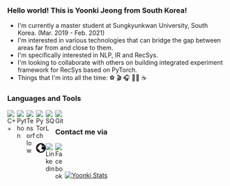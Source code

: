 ### Hello world! This is Yoonki Jeong from South Korea!
  - I'm currently a master student at Sungkyunkwan University, South Korea. (Mar. 2019 - Feb. 2021)
  - I'm interested in various technologies that can bridge the gap between areas far from and close to them.
  - I'm specifically interested in NLP, IR and RecSys.
  - I'm looking to collaborate with others on building integrated experiment framework for RecSys based on PyTorch.
  - Things that I'm into all the time: ⚽️  🎬  🎧  🧘🏻  ☕️

### Languages and Tools
[<img align="left" alt="C++" width="22px" src="https://cdn.jsdelivr.net/npm/simple-icons@4.6.0/icons/cplusplus.svg" />]()
[<img align="left" alt="Python" width="22px" src="https://cdn.jsdelivr.net/npm/simple-icons@4.6.0/icons/python.svg" />]()
[<img align="left" alt="Tensorflow" width="22px" src="https://cdn.jsdelivr.net/npm/simple-icons@4.6.0/icons/tensorflow.svg" />]()
[<img align="left" alt="PyTorch" width="22px" src="https://cdn.jsdelivr.net/npm/simple-icons@4.6.0/icons/pytorch.svg" />]()
[<img align="left" alt="SQL" width="22px" src="https://cdn.jsdelivr.net/npm/simple-icons@4.6.0/icons/mysql.svg" />]()
[<img align="left" alt="Git" width="22px" src="https://cdn.jsdelivr.net/npm/simple-icons@4.6.0/icons/git.svg" />]()
</br>

### Contact me via
<!--[blog]-->
[<img align="left" alt="Tech Blog" width="22px" src="https://raw.githubusercontent.com/iconic/open-iconic/master/svg/globe.svg" />](http://yoonki-j.info)
[<img align="left" alt="Linkedin" width="22px" src="https://cdn.jsdelivr.net/npm/simple-icons@4.6.0/icons/linkedin.svg" />](https://www.linkedin.com/in/yoon-ki-jeong-8aa920158/)
[<img align="left" alt="Facebook" width="22px" src="https://cdn.jsdelivr.net/npm/simple-icons@4.6.0/icons/facebook.svg" />](https://www.facebook.com/Yoonkey.Jeong)

</br></br></br>

[![Yoonki Stats](https://github-readme-stats.vercel.app/api?username=yoongi0428&theme=gruvbox)](https://github.com/anuraghazra/github-readme-stats)

<!--
**yoongi0428/yoongi0428** is a ✨ _special_ ✨ repository because its `README.md` (this file) appears on your GitHub profile.
-->
